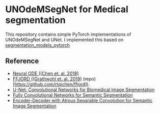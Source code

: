 
# UNOdeMSegNet for Medical segmentation

This repository contains simple PyTorch implementations of UNOdeMSegNet and UNet. I implemented this based on
 [segmentation_models_pytorch](https://github.com/qubvel/segmentation_models.pytorch)
## Reference
- [Neural ODE ((Chen et. al. 2018)](https://arxiv.org/abs/1806.07366)
- [FFJORD ((Grathwohl et. al. 2019)](https://arxiv.org/abs/1810.01367) (repo)[https://github.com/rtqichen/ffjord]).
- [U-Net: Convolutional Networks for Biomedical Image Segmentation](https://lmb.informatik.uni-freiburg.de/people/ronneber/u-net/)
- [Fully Convolutional Networks for Semantic Segmentation](https://people.eecs.berkeley.edu/~jonlong/long_shelhamer_fcn.pdf)
- [Encoder-Decoder with Atrous Separable Convolution for Semantic Image Segmentation](https://arxiv.org/pdf/1802.02611.pdf)

